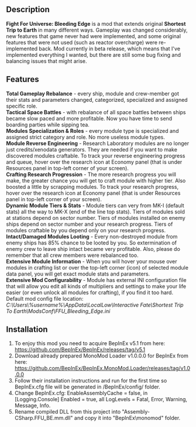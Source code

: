 ## Description
**Fight For Universe: Bleeding Edge** is a mod that extends original **Shortest Trip to Earth** in many different ways. Gameplay was changed considerably, new features that game never had were implemented, and some original features that were not used (such as reactor overcharge) were re-implemented back. Mod currently in beta release, which means that I've implemented everything I wanted, but there are still some bug fixing and balancing issues that might arise.


## Features
**Total Gameplay Rebalance** - every ship, module and crew-member got their stats and parameters changed, categorized, specialized and assigned specific role.  
**Tactical Space Battles** - with rebalance of all space battles between ships became slow paced and more profitable. Now you have time to send boarding parties while sipping tea.  
**Modules Specialization & Roles** - every module type is specialized and assigned strict category and role. No more useless module types.  
**Module Reverse Engineering** - Research Laboratory modules are no longer just credits/xenodata generators. They are needed if you want to make discovered modules craftable. To track your reverse engineering progress and queue, hover over the research icon at Economy panel (that is under Resources panel in top-left corner of your screen).  
**Crafting Research Progression** - The more research progress you will make, the greater chance you will get to craft module with higher tier. Also boosted a little by scrapping modules. To track your research progress, hover over the research icon at Economy panel (that is under Resources panel in top-left corner of your screen).  
**Dynamic Module Tiers & Stats** - Module tiers can very from MK-I (default stats) all the way to MK-X (end of the line top stats). Tiers of modules sold at stations depend on sector number. Tiers of modules installed on enemy ships depend on sector number and your research progress. Tiers of modules craftable by you depend only on your research progress.  
**Intact/Damaged Modules Looting** - Every non-destroyed module from enemy ships has 85% chance to be looted by you. So extermination of enemy crew to leave ship intact became very profitable. Also, please do remember that all crew members were rebalanced too.  
**Extensive Module Information** - When you will hover your mouse over modules in crafting list or over the top-left corner (icon) of selected module data panel, you will get exact module stats and parameters.  
**Extensive Mod Configurability** - Module has external INI configuration file that will allow you edit all kinds of multipliers and settings to make your life easier (or even unlock all modules for crafting), if you find it too hard. Default mod config file location: *C:\Users\\%username%\\AppData\LocalLow\Interactive Fate\Shortest Trip To Earth\ModsConf\FFU_Bleeding_Edge.ini*


## Installation
1) To enjoy this mod you need to acquire BepInEx v5.1 from here: https://github.com/BepInEx/BepInEx/releases/tag/v5.1
2) Download already prepared MonoMod Loader v1.0.0.0 for BepInEx from here: https://github.com/BepInEx/BepInEx.MonoMod.Loader/releases/tag/v1.0.0.0
3) Follow their installation instructions and run for the first time so BepInEx.cfg file will be generated in /BepInEx/config/ folder.
4) Change BepInEx.cfg: EnableAssemblyCache = false, in [Logging.Console] Enabled = true, all LogLevels = Fatal, Error, Warning, Message, Info.
5) Rename compiled DLL from this project into "Assembly-CSharp.FFU_BE.mm.dll" and copy it into "BepInEx\monomod\" folder.
